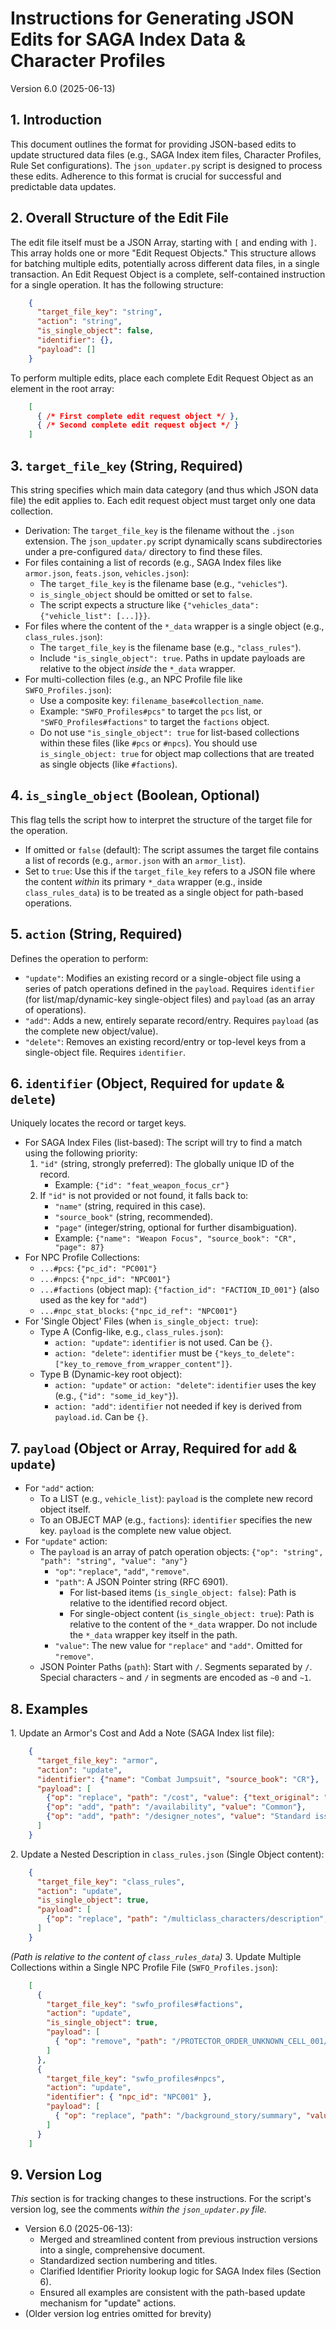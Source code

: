 Instructions for Generating JSON Edits for SAGA Index Data & Character Profiles
===============================================================================
Version 6.0 (2025-06-13)

1\. Introduction
----------------
This document outlines the format for providing JSON-based edits to update structured data files (e.g., SAGA Index item files, Character Profiles, Rule Set configurations). The `json_updater.py` script is designed to process these edits. Adherence to this format is crucial for successful and predictable data updates.

2\. Overall Structure of the Edit File
--------------------------------------
The edit file itself must be a JSON Array, starting with `[` and ending with `]`. This array holds one or more "Edit Request Objects." This structure allows for batching multiple edits, potentially across different data files, in a single transaction.
An Edit Request Object is a complete, self-contained instruction for a single operation. It has the following structure:

```JSON
    {
      "target_file_key": "string",
      "action": "string",
      "is_single_object": false,
      "identifier": {},
      "payload": []
    }
```

To perform multiple edits, place each complete Edit Request Object as an element in the root array:

```JSON
    [
      { /* First complete edit request object */ },
      { /* Second complete edit request object */ }
    ]
```

3\. `target_file_key` (String, Required)
----------------------------------------
This string specifies which main data category (and thus which JSON data file) the edit applies to. Each edit request object must target only one data collection.
*   Derivation: The `target_file_key` is the filename without the `.json` extension. The `json_updater.py` script dynamically scans subdirectories under a pre-configured `data/` directory to find these files.
*   For files containing a list of records (e.g., SAGA Index files like `armor.json`, `feats.json`, `vehicles.json`):
    *   The `target_file_key` is the filename base (e.g., `"vehicles"`).
    *   `is_single_object` should be omitted or set to `false`.
    *   The script expects a structure like `{"vehicles_data": {"vehicle_list": [...]}}`.
*   For files where the content of the `*_data` wrapper is a single object (e.g., `class_rules.json`):
    *   The `target_file_key` is the filename base (e.g., `"class_rules"`).
    *   Include `"is_single_object": true`. Paths in update payloads are relative to the object _inside_ the `*_data` wrapper.
*   For multi-collection files (e.g., an NPC Profile file like `SWFO_Profiles.json`):
    *   Use a composite key: `filename_base#collection_name`.
    *   Example: `"SWFO_Profiles#pcs"` to target the `pcs` list, or `"SWFO_Profiles#factions"` to target the `factions` object.
    *   Do not use `"is_single_object": true` for list-based collections within these files (like `#pcs` or `#npcs`). You should use `is_single_object: true` for object map collections that are treated as single objects (like `#factions`).

4\. `is_single_object` (Boolean, Optional)
------------------------------------------
This flag tells the script how to interpret the structure of the target file for the operation.
*   If omitted or `false` (default): The script assumes the target file contains a list of records (e.g., `armor.json` with an `armor_list`).
*   Set to `true`: Use this if the `target_file_key` refers to a JSON file where the content _within_ its primary `*_data` wrapper (e.g., inside `class_rules_data`) is to be treated as a single object for path-based operations.

5\. `action` (String, Required)
-------------------------------
Defines the operation to perform:
*   `"update"`: Modifies an existing record or a single-object file using a series of patch operations defined in the `payload`. Requires `identifier` (for list/map/dynamic-key single-object files) and `payload` (as an array of operations).
*   `"add"`: Adds a new, entirely separate record/entry. Requires `payload` (as the complete new object/value).
*   `"delete"`: Removes an existing record/entry or top-level keys from a single-object file. Requires `identifier`.

6\. `identifier` (Object, Required for `update` & `delete`)
-----------------------------------------------------------
Uniquely locates the record or target keys.
*   For SAGA Index Files (list-based): The script will try to find a match using the following priority:
    1.  `"id"` (string, strongly preferred): The globally unique ID of the record.
        *   Example: `{"id": "feat_weapon_focus_cr"}`
    2.  If `"id"` is not provided or not found, it falls back to:
        *   `"name"` (string, required in this case).
        *   `"source_book"` (string, recommended).
        *   `"page"` (integer/string, optional for further disambiguation).
        *   Example: `{"name": "Weapon Focus", "source_book": "CR", "page": 87}`
*   For NPC Profile Collections:
    *   `...#pcs`: `{"pc_id": "PC001"}`
    *   `...#npcs`: `{"npc_id": "NPC001"}`
    *   `...#factions` (object map): `{"faction_id": "FACTION_ID_001"}` (also used as the key for `"add"`)
    *   `...#npc_stat_blocks`: `{"npc_id_ref": "NPC001"}`
*   For 'Single Object' Files (when `is_single_object: true`):
    *   Type A (Config-like, e.g., `class_rules.json`):
        *   `action: "update"`: `identifier` is not used. Can be `{}`.
        *   `action: "delete"`: `identifier` must be `{"keys_to_delete": ["key_to_remove_from_wrapper_content"]}`.
    *   Type B (Dynamic-key root object):
        *   `action: "update"` or `action: "delete"`: `identifier` uses the key (e.g., `{"id": "some_id_key"}`).
        *   `action: "add"`: `identifier` not needed if key is derived from `payload.id`. Can be `{}`.

7\. `payload` (Object or Array, Required for `add` & `update`)
--------------------------------------------------------------
*   For `"add"` action:
    *   To a LIST (e.g., `vehicle_list`): `payload` is the complete new record object itself.
    *   To an OBJECT MAP (e.g., `factions`): `identifier` specifies the new key. `payload` is the complete new value object.
*   For `"update"` action:
    *   The `payload` is an array of patch operation objects: `{"op": "string", "path": "string", "value": "any"}`
        *   `"op"`: `"replace"`, `"add"`, `"remove"`.
        *   `"path"`: A JSON Pointer string (RFC 6901).
            *   For list-based items (`is_single_object: false`): Path is relative to the identified record object.
            *   For single-object content (`is_single_object: true`): Path is relative to the content of the `*_data` wrapper. Do not include the `*_data` wrapper key itself in the path.
        *   `"value"`: The new value for `"replace"` and `"add"`. Omitted for `"remove"`.
    *   JSON Pointer Paths (`path`): Start with `/`. Segments separated by `/`. Special characters `~` and `/` in segments are encoded as `~0` and `~1`.

8\. Examples
------------
1\. Update an Armor's Cost and Add a Note (SAGA Index list file):

```JSON
    {
      "target_file_key": "armor",
      "action": "update",
      "identifier": {"name": "Combat Jumpsuit", "source_book": "CR"},
      "payload": [
        {"op": "replace", "path": "/cost", "value": {"text_original": "1250 credits", "options": [{"type": "fixed_amount", "value": 1250}], "selection_logic": null}},
        {"op": "add", "path": "/availability", "value": "Common"},
        {"op": "add", "path": "/designer_notes", "value": "Standard issue for planetary militias."}
      ]
    }
```

2\. Update a Nested Description in `class_rules.json` (Single Object content):

```JSON
    {
      "target_file_key": "class_rules",
      "action": "update",
      "is_single_object": true,
      "payload": [
        {"op": "replace", "path": "/multiclass_characters/description", "value": "A new, concise description of multiclassing."}
      ]
    }
```

_(Path is relative to the content of `class_rules_data`)_
3\. Update Multiple Collections within a Single NPC Profile File (`SWFO_Profiles.json`):

```JSON
    [
      {
        "target_file_key": "swfo_profiles#factions",
        "action": "update",
        "is_single_object": true,
        "payload": [
          { "op": "remove", "path": "/PROTECTOR_ORDER_UNKNOWN_CELL_001/npc_members/2" }
        ]
      },
      {
        "target_file_key": "swfo_profiles#npcs",
        "action": "update",
        "identifier": { "npc_id": "NPC001" },
        "payload": [
          { "op": "replace", "path": "/background_story/summary", "value": "Updated summary for NPC001." }
        ]
      }
    ]
```

9\. Version Log
---------------
_This_ section is for tracking changes to these instructions. For the script's version log, see the comments _within the `json_updater.py` file._
*   Version 6.0 (2025-06-13):
    *   Merged and streamlined content from previous instruction versions into a single, comprehensive document.
    *   Standardized section numbering and titles.
    *   Clarified Identifier Priority lookup logic for SAGA Index files (Section 6).
    *   Ensured all examples are consistent with the path-based update mechanism for "update" actions.
*   (Older version log entries omitted for brevity)

